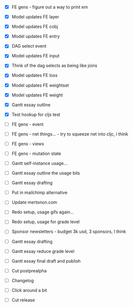 - [x] FE gens - figure out a way to print em
- [x] Model updates FE layer
- [x] Model updates FE cobj
- [x] Model updates FE entry
- [x] DAG select event

- [x] Model updates FE input
- [x] Think of the dag selects as being like joins
- [x] Model updates FE loss

- [x] Model updates FE weightset
- [x] Model updates FE weight

- [x] Gantt essay outline
- [x] Test hookup for cljs test
- [ ] FE gens - event
- [ ] FE gens - net things... - try to squeeze net into cljc, i think
- [ ] FE gens - views
- [ ] FE gens - mutation state
- [ ] Gantt self-instance usage...
- [ ] Gantt essay outline the usage bits

- [ ] Gantt essay drafting
- [ ] Put in mailchimp alternative
- [ ] Update mertonon.com

- [ ] Redo setup, usage gifs again...
- [ ] Redo setup, usage for grade level
- [ ] Sponsor newsletters - budget 3k usd, 3 sponsors, I think
- [ ] Gantt essay drafting
- [ ] Gantt essay reduce grade level

- [ ] Gantt essay final draft and publish
- [ ] Cut postprealpha
- [ ] Changelog
- [ ] Click around a bit
- [ ] Cut release
